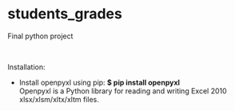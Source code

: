 # students_grades
Final python project

<br>

Installation:
- Install openpyxl using pip: **$ pip install openpyxl**
<br> Openpyxl is a Python library for reading and writing Excel 2010 xlsx/xlsm/xltx/xltm files.
